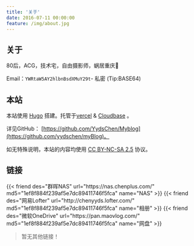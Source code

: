 ```yaml
---
title: '关于'
date: 2016-07-11 00:00:00
feature: /img/about.jpg
---
```


## 关于

80后，ACG，技术宅，自由摄影师，蜗居重庆🌴

Email：`YWRtaW5AY2hlbnBsdXMuY29t`- 私密 (Tip:BASE64)


## 本站

本站使用 [Hugo](https://gohugo.io/) 搭建。托管于[vercel](https://vercel.com/) & [Cloudbase](https://cloudbase.net/) 。

详见GitHub： [https://github.com/YydsChen/Myblog](https://github.com/yydschen/myBlog)。

如无特殊说明，本站的内容均使用 [CC BY-NC-SA 2.5](https://creativecommons.org/licenses/by-nc-sa/2.5/cn/) 协议。
 
## 链接

<div class="row">
{{< friend des="群晖NAS" url="https://nas.chenplus.com/" md5="1ef8f884f239af5e7dc89411746f5fca" name="NAS" >}}
{{< friend des="网易Lofter" url="http://chenyyds.lofter.com/" md5="1ef8f884f239af5e7dc89411746f5fca" name="相册" >}}
{{< friend des="微软OneDrive" url="https://pan.maovlog.com/" md5="1ef8f884f239af5e7dc89411746f5fca" name="网盘" >}}

</div>

> 暂无其他链接！
